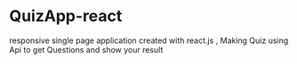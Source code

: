 # QuizApp-react
responsive single page application created with react.js , Making Quiz using Api to get Questions and show your result